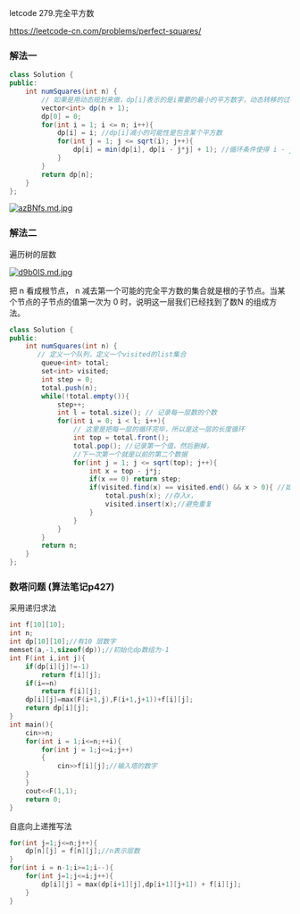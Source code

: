 letcode 279.完全平方数

https://leetcode-cn.com/problems/perfect-squares/

### 解法一

```java
class Solution {
public:
    int numSquares(int n) {
        // 如果是用动态规划来做，dp[i]表示的是i需要的最小的平方数字，动态转移的过程是，要么这个数字是来自于i - j*j这个数的和 + 1，要么是来自于它自己，取最小值
        vector<int> dp(n + 1);
        dp[0] = 0; 
        for(int i = 1; i <= n; i++){
            dp[i] = i; //dp[i]减小的可能性是包含某个平方数
            for(int j = 1; j <= sqrt(i); j++){
                dp[i] = min(dp[i], dp[i - j*j] + 1); //循环条件使得 i - j*j >=0
            }
        }
        return dp[n];
    }
};

```

<a href="https://imgchr.com/i/azBNfs"><img src="https://s1.ax1x.com/2020/08/13/azBNfs.md.jpg" alt="azBNfs.md.jpg" border="0"></a>



### 解法二

遍历树的层数

<a href="https://imgchr.com/i/d9b0IS"><img src="https://s1.ax1x.com/2020/08/14/d9b0IS.md.jpg" alt="d9b0IS.md.jpg" border="0">

</a>



把 n 看成根节点， n 减去第一个可能的完全平方数的集合就是根的子节点。当某个节点的子节点的值第一次为 0 时，说明这一层我们已经找到了数N 的组成方法。





```java
class Solution {
public:
    int numSquares(int n) {
       // 定义一个队列，定义一个visited的list集合  
        queue<int> total;
        set<int> visited;
        int step = 0;
        total.push(n);
        while(!total.empty()){
            step++;
            int l = total.size(); // 记录每一层数的个数
            for(int i = 0; i < l; i++){
                // 这里是把每一层的循环完毕，所以是这一层的长度循环
                int top = total.front();
                total.pop(); //记录第一个值，然后删掉，
                //下一次第一个就是以前的第二个数据
                for(int j = 1; j <= sqrt(top); j++){
                    int x = top - j*j;
                    if(x == 0) return step;
                    if(visited.find(x) == visited.end() && x > 0){ //如果 x 不在visited中，存入visited
                        total.push(x); //存入x，
                        visited.insert(x);//避免重复
                    }
                }
            }
        }
        return n;
    }
};

```



### 数塔问题 (算法笔记p427)

采用递归求法

```c++
int f[10][10];
int n;
int dp[10][10];//有10 层数字
memset(a,-1,sizeof(dp));//初始化dp数组为-1
int F(int i,int j){
    if(dp[i][j]!=-1)
        return f[i][j];
    if(i==n)
        return f[i][j];
    dp[i][j]=max(F(i+1,j),F(i+1,j+1))+f[i][j];
    return dp[i][j];
}
int main(){
    cin>>n;
    for(int i = 1;i<=n;++i){
        for(int j = 1;j<=i;j++)
        {
            cin>>f[i][j];//输入塔的数字
	}
    }
    cout<<F(1,1);
    return 0;
}
```

自底向上递推写法

```c++
for(int j=1;j<=n;j++){
    dp[n][j] = f[n][j];//n表示层数
}
for(int i = n-1;i>=1;i--){
    for(int j=1;j<=i;j++){
        dp[i][j] = max(dp[i+1][j],dp[i+1][j+1]) + f[i][j];
    }
}
```

